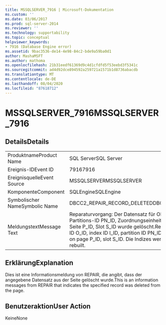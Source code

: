 ```yaml
---
title: MSSQLSERVER_7916 | Microsoft-Dokumentation
ms.custom: ''
ms.date: 03/06/2017
ms.prod: sql-server-2014
ms.reviewer: ''
ms.technology: supportability
ms.topic: conceptual
helpviewer_keywords:
- 7916 (Database Engine error)
ms.assetid: 9bac3536-de14-4e98-84c2-bde9a59ba0d1
author: MashaMSFT
ms.author: mathoma
ms.openlocfilehash: 21b31eedf61369d9c4d1cfdfd5f53eebd3f5341c
ms.sourcegitcommit: ad4d92dce894592a259721a1571b1d8736abacdb
ms.translationtype: MT
ms.contentlocale: de-DE
ms.lasthandoff: 08/04/2020
ms.locfileid: "87618712"
---
```

# <a name="mssqlserver_7916"></a><span data-ttu-id="f9408-102">MSSQLSERVER_7916</span><span class="sxs-lookup"><span data-stu-id="f9408-102">MSSQLSERVER_7916</span></span>
    
## <a name="details"></a><span data-ttu-id="f9408-103">Details</span><span class="sxs-lookup"><span data-stu-id="f9408-103">Details</span></span>  
  
|||  
|-|-|  
|<span data-ttu-id="f9408-104">Produktname</span><span class="sxs-lookup"><span data-stu-id="f9408-104">Product Name</span></span>|<span data-ttu-id="f9408-105">SQL Server</span><span class="sxs-lookup"><span data-stu-id="f9408-105">SQL Server</span></span>|  
|<span data-ttu-id="f9408-106">Ereignis-ID</span><span class="sxs-lookup"><span data-stu-id="f9408-106">Event ID</span></span>|<span data-ttu-id="f9408-107">7916</span><span class="sxs-lookup"><span data-stu-id="f9408-107">7916</span></span>|  
|<span data-ttu-id="f9408-108">Ereignisquelle</span><span class="sxs-lookup"><span data-stu-id="f9408-108">Event Source</span></span>|<span data-ttu-id="f9408-109">MSSQLSERVER</span><span class="sxs-lookup"><span data-stu-id="f9408-109">MSSQLSERVER</span></span>|  
|<span data-ttu-id="f9408-110">Komponente</span><span class="sxs-lookup"><span data-stu-id="f9408-110">Component</span></span>|<span data-ttu-id="f9408-111">SQLEngine</span><span class="sxs-lookup"><span data-stu-id="f9408-111">SQLEngine</span></span>|  
|<span data-ttu-id="f9408-112">Symbolischer Name</span><span class="sxs-lookup"><span data-stu-id="f9408-112">Symbolic Name</span></span>|<span data-ttu-id="f9408-113">DBCC2_REPAIR_RECORD_DELETED</span><span class="sxs-lookup"><span data-stu-id="f9408-113">DBCC2_REPAIR_RECORD_DELETED</span></span>|  
|<span data-ttu-id="f9408-114">Meldungstext</span><span class="sxs-lookup"><span data-stu-id="f9408-114">Message Text</span></span>|<span data-ttu-id="f9408-115">Reparaturvorgang: Der Datensatz für Objekt-ID O_ID, Index-ID I_ID, Partitions-ID PN_ID, Zuordnungseinheits-ID A_ID (TYPE-Typ) auf der Seite P_ID, Slot S_ID wurde gelöscht.</span><span class="sxs-lookup"><span data-stu-id="f9408-115">Repair: Deleted record for object ID O_ID, index ID I_ID, partition ID PN_ID, alloc unit ID A_ID (type TYPE), on page P_ID, slot S_ID.</span></span> <span data-ttu-id="f9408-116">Die Indizes werden neu erstellt.</span><span class="sxs-lookup"><span data-stu-id="f9408-116">Indexes will be rebuilt.</span></span>|  
  
## <a name="explanation"></a><span data-ttu-id="f9408-117">Erklärung</span><span class="sxs-lookup"><span data-stu-id="f9408-117">Explanation</span></span>  
 <span data-ttu-id="f9408-118">Dies ist eine Informationsmeldung von REPAIR, die angibt, dass der angegebene Datensatz aus der Seite gelöscht wurde.</span><span class="sxs-lookup"><span data-stu-id="f9408-118">This is an information messages from REPAIR that indicates the specified record was deleted from the page.</span></span>  
  
## <a name="user-action"></a><span data-ttu-id="f9408-119">Benutzeraktion</span><span class="sxs-lookup"><span data-stu-id="f9408-119">User Action</span></span>  
 <span data-ttu-id="f9408-120">Keine</span><span class="sxs-lookup"><span data-stu-id="f9408-120">None</span></span>  
  
  
